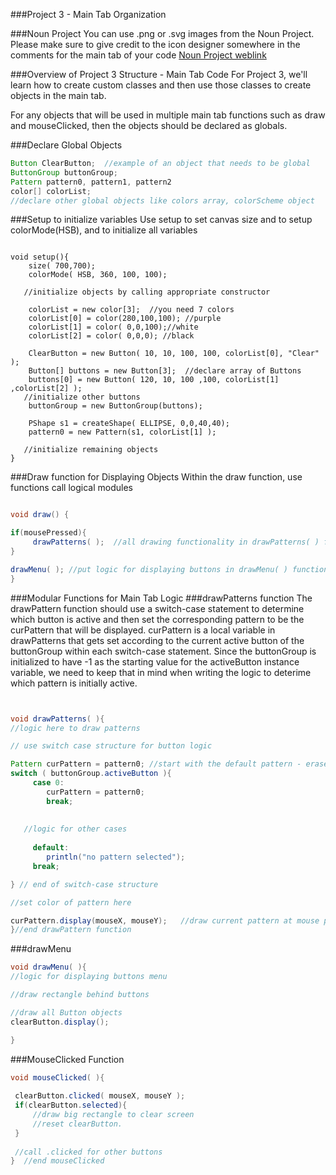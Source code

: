 ###Project 3 - Main Tab Organization

###Noun Project
You can use .png or .svg images from the Noun Project.  Please make sure to give credit to the icon designer somewhere in the comments for the main tab of your code
[Noun Project weblink](https://thenounproject.com/)


###Overview of Project 3 Structure - Main Tab Code
For Project 3, we'll learn how to create custom classes and then use those classes to create objects in the main tab.

For any objects that will be used in multiple main tab functions such as draw and mouseClicked, then the objects should be declared as globals.

###Declare Global Objects

```java
Button ClearButton;  //example of an object that needs to be global
ButtonGroup buttonGroup;
Pattern pattern0, pattern1, pattern2
color[] colorList;
//declare other global objects like colors array, colorScheme object
```

###Setup to initialize variables
Use setup to set canvas size and to setup colorMode(HSB), and to initialize all variables

```

void setup(){
    size( 700,700);
    colorMode( HSB, 360, 100, 100);
   
   //initialize objects by calling appropriate constructor
    
    colorList = new color[3];  //you need 7 colors
    colorList[0] = color(280,100,100); //purple
    colorList[1] = color( 0,0,100);//white
    colorList[2] = color( 0,0,0); //black

    ClearButton = new Button( 10, 10, 100, 100, colorList[0], "Clear" ); 
    Button[] buttons = new Button[3];  //declare array of Buttons
    buttons[0] = new Button( 120, 10, 100 ,100, colorList[1] ,colorList[2] ); 
   //initialize other buttons
    buttonGroup = new ButtonGroup(buttons);

    PShape s1 = createShape( ELLIPSE, 0,0,40,40);
    pattern0 = new Pattern(s1, colorList[1] );

   //initialize remaining objects
}
```

###Draw function for Displaying Objects
Within the draw function, use functions call logical modules 


```java

void draw() {

if(mousePressed){
     drawPatterns( );  //all drawing functionality in drawPatterns( ) function
} 

drawMenu( ); //put logic for displaying buttons in drawMenu( ) function
}


```

###Modular Functions for Main Tab Logic
###drawPatterns function 
The drawPattern function should use a switch-case statement to determine which button is active and then set the corresponding pattern to be the curPattern that will be displayed.
curPattern is a local variable in drawPatterns that gets set according to the current active button of the buttonGroup within each switch-case statement.  Since the buttonGroup is initialized to have -1 as the starting value for the activeButton instance variable, we need to keep that in mind when writing the logic to deterime which pattern is initially active.  


```java


void drawPatterns( ){
//logic here to draw patterns

// use switch case structure for button logic

Pattern curPattern = pattern0; //start with the default pattern - eraser
switch ( buttonGroup.activeButton ){
     case 0:
        curPattern = pattern0;
        break;
        
        
   //logic for other cases
     
     default:
        println("no pattern selected");
     break;

} // end of switch-case structure

//set color of pattern here

curPattern.display(mouseX, mouseY);   //draw current pattern at mouse position
}//end drawPattern function

```



###drawMenu


```java
void drawMenu( ){
//logic for displaying buttons menu

//draw rectangle behind buttons 

//draw all Button objects
clearButton.display();

}

```



###MouseClicked Function

```java
void mouseClicked( ){
 
 clearButton.clicked( mouseX, mouseY );
 if(clearButton.selected){
     //draw big rectangle to clear screen
     //reset clearButton.
 }
 
 //call .clicked for other buttons
}  //end mouseClicked
```

